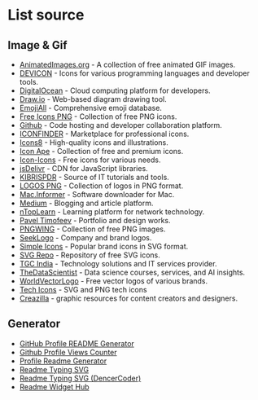 # List source

## Image & Gif

- [AnimatedImages.org](https://www.animatedimages.org/) - A collection of free animated GIF images.
- [DEVICON](https://devicon.dev/) - Icons for various programming languages and developer tools.
- [DigitalOcean](https://www.digitalocean.com/) - Cloud computing platform for developers.
- [Draw.io](https://drawio-app.com/) - Web-based diagram drawing tool.
- [EmojiAll](https://www.emojiall.com/) - Comprehensive emoji database.
- [Free Icons PNG](https://www.freeiconspng.com/) - Collection of free PNG icons.
- [Github](https://github.com) - Code hosting and developer collaboration platform.
- [ICONFINDER](https://www.iconfinder.com/) - Marketplace for professional icons.
- [Icons8](https://icons8.com/) - High-quality icons and illustrations.
- [Icon Ape](https://iconape.com/) - Collection of free and premium icons.
- [Icon-Icons](https://icon-icons.com/) - Free icons for various needs.
- [jsDelivr](https://www.jsdelivr.com/) - CDN for JavaScript libraries.
- [KIBRISPDR](https://www.kibrispdr.org/) - Source of IT tutorials and tools.
- [LOGOS PNG](https://logospng.org/) - Collection of logos in PNG format.
- [Mac.Informer](https://macdownload.informer.com/) - Software downloader for Mac.
- [Medium](https://medium.com/) - Blogging and article platform.
- [nTopLearn](https://learn.ntop.com/) - Learning platform for network technology.
- [Pavel Timofeev](https://ptimofeev.com/) - Portfolio and design works.
- [PNGWING](https://www.pngwing.com/) - Collection of free PNG images.
- [SeekLogo](https://seeklogo.com/) - Company and brand logos.
- [Simple Icons](https://simpleicons.org/) - Popular brand icons in SVG format.
- [SVG Repo](https://svgrepo.com/) - Repository of free SVG icons.
- [TGC India](https://www.tgcindia.com/) - Technology solutions and IT services provider.
- [TheDataScientist](thedatascientist.com) - Data science courses, services, and AI insights.
- [WorldVectorLogo](https://worldvectorlogo.com/) - Free vector logos of various brands.
- [Tech Icons](https://techicons.dev/) - SVG and PNG tech icons
- [Creazilla](https://creazilla.com/) - graphic resources for content creators and designers.

## Generator

- [GitHub Profile README Generator](https://rahuldkjain.github.io/gh-profile-readme-generator/)
- [Github Profile Views Counter](https://github.com/antonkomarev/github-profile-views-counter)
- [Profile Readme Generator](https://profile-readme-generator.com/)
- [Readme Typing SVG](https://readme-typing-svg.herokuapp.com/demo/)
- [Readme Typing SVG (DencerCoder)](https://github.com/DenverCoder1/readme-typing-svg)
- [Readme Widget Hub](https://xiaohuohumax.github.io/readme-widget-hub/en-US/)
